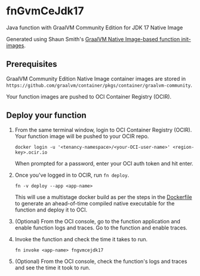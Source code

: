 # fnGvmCeJdk17
Java function with GraalVM Community Edition for JDK 17 Native Image

Generated using Shaun Smith's [GraalVM Native Image-based function init-images](https://github.com/shaunsmith/graalvm-fn-init-images).

## Prerequisites

GraalVM Community Edition Native Image container images are stored in `https://github.com/graalvm/container/pkgs/container/graalvm-community`. 

Your function images are pushed to OCI Container Registry (OCIR).

## Deploy your function

1. From the same terminal window, login to OCI Container Registry (OCIR). Your function image will be pushed to your OCIR repo.

    ```shell
    docker login -u '<tenancy-namespace>/<your-OCI-user-name>' <region-key>.ocir.io
    ```
    When prompted for a password, enter your OCI auth token and hit enter.
    
2. Once you've logged in to OCIR, run `fn deploy`.

    ```shell
    fn -v deploy --app <app-name>
    ```
    This will use a multistage docker build as per the steps in the [Dockerfile](./Dockerfile) to generate an ahead-of-time compiled native executable for the function and deploy it to OCI.

3. (Optional) From the OCI console, go to the function application and enable function logs and traces. Go to the function and enable traces.

4. Invoke the function and check the time it takes to run. 

    ```shell
    fn invoke <app-name> fngvmcejdk17
    ```

5. (Optional) From the OCI console, check the function's logs and traces and see the time it took to run.